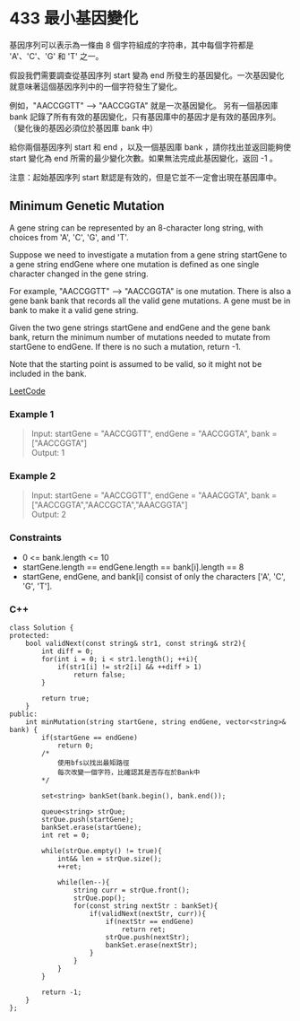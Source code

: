# 433 最小基因變化

基因序列可以表示為一條由 8 個字符組成的字符串，其中每個字符都是 'A'、'C'、'G' 和 'T' 之一。

假設我們需要調查從基因序列 start 變為 end 所發生的基因變化。一次基因變化就意味著這個基因序列中的一個字符發生了變化。

例如，"AACCGGTT" --> "AACCGGTA" 就是一次基因變化。
另有一個基因庫 bank 記錄了所有有效的基因變化，只有基因庫中的基因才是有效的基因序列。（變化後的基因必須位於基因庫 bank 中）

給你兩個基因序列 start 和 end ，以及一個基因庫 bank ，請你找出並返回能夠使 start 變化為 end 所需的最少變化次數。如果無法完成此基因變化，返回 -1 。

注意：起始基因序列 start 默認是有效的，但是它並不一定會出現在基因庫中。

##  Minimum Genetic Mutation

A gene string can be represented by an 8-character long string, with choices from 'A', 'C', 'G', and 'T'.

Suppose we need to investigate a mutation from a gene string startGene to a gene string endGene where one mutation is defined as one single character changed in the gene string.

For example, "AACCGGTT" --> "AACCGGTA" is one mutation.
There is also a gene bank bank that records all the valid gene mutations. A gene must be in bank to make it a valid gene string.

Given the two gene strings startGene and endGene and the gene bank bank, return the minimum number of mutations needed to mutate from startGene to endGene. If there is no such a mutation, return -1.

Note that the starting point is assumed to be valid, so it might not be included in the bank.

[LeetCode](https://leetcode.cn/problems/minimum-genetic-mutation/)

### Example 1

>Input: startGene = "AACCGGTT", endGene = "AACCGGTA", bank = ["AACCGGTA"]  
Output: 1  

### Example 2

> Input: startGene = "AACCGGTT", endGene = "AAACGGTA", bank = ["AACCGGTA","AACCGCTA","AAACGGTA"]  
Output: 2  

### Constraints

* 0 <= bank.length <= 10
* startGene.length == endGene.length == bank[i].length == 8
* startGene, endGene, and bank[i] consist of only the characters ['A', 'C', 'G', 'T'].

### C++ 

```
class Solution {
protected:
    bool validNext(const string& str1, const string& str2){
        int diff = 0;
        for(int i = 0; i < str1.length(); ++i){
            if(str1[i] != str2[i] && ++diff > 1)
                return false;
        }

        return true;
    }
public:
    int minMutation(string startGene, string endGene, vector<string>& bank) {
        if(startGene == endGene)
            return 0;
        /*
            使用bfs以找出最矩路徑
            每次改變一個字符，比確認其是否存在於Bank中
        */
        
        set<string> bankSet(bank.begin(), bank.end());
        
        queue<string> strQue;
        strQue.push(startGene);
        bankSet.erase(startGene);
        int ret = 0;

        while(strQue.empty() != true){
            int&& len = strQue.size();
            ++ret;

            while(len--){
                string curr = strQue.front();
                strQue.pop();
                for(const string nextStr : bankSet){
                    if(validNext(nextStr, curr)){
                        if(nextStr == endGene)
                            return ret;
                        strQue.push(nextStr);
                        bankSet.erase(nextStr);
                    }
                }
            }
        }

        return -1;
    }
};
```